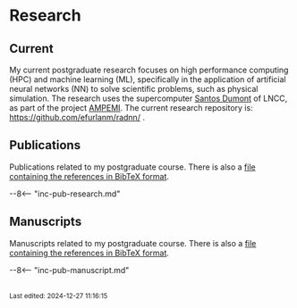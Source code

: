 # Research

## Current

My current postgraduate research focuses on high performance computing (HPC) and machine learning (ML), specifically in the application of artificial neural networks (NN) to solve scientific problems, such as physical simulation. The research uses the supercomputer [Santos Dumont](https://sdumont.lncc.br/) of LNCC, as part of the project [AMPEMI](https://sdumont.lncc.br/projects_view.php?pg=projects&status=ongoing). The current research repository is: <https://github.com/efurlanm/radnn/> .


## Publications

Publications related to my postgraduate course. There is also a [file containing the references in BibTeX format](include/inc-pub-research.bib).

--8<-- "inc-pub-research.md"


## Manuscripts

Manuscripts related to my postgraduate course. There is also a [file containing the references in BibTeX format](include/inc-pub-manuscript.bib).

--8<-- "inc-pub-manuscript.md"


<br><sub>Last edited: 2024-12-27 11:16:15</sub>
